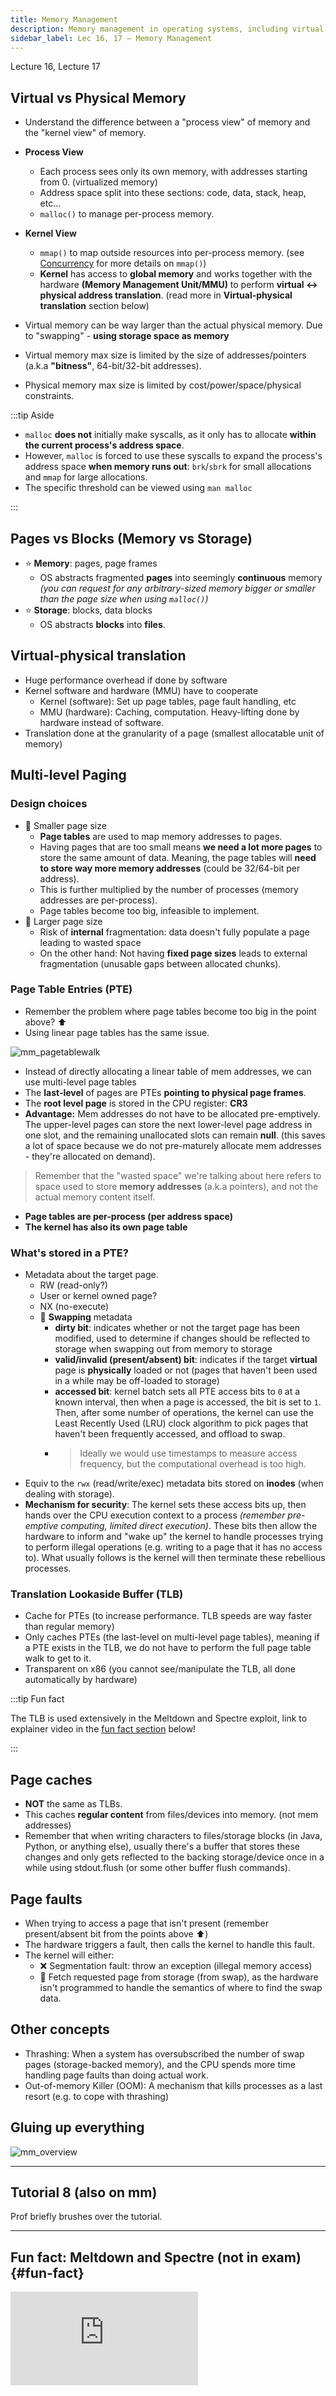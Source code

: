 ```yaml
---
title: Memory Management
description: Memory management in operating systems, including virtual vs physical memory, pages vs blocks, virtual-physical translation, multi-level paging, page table entries, translation lookaside buffer, page caches, page faults, thrashing, out-of-memory killer, and more.
sidebar_label: Lec 16, 17 – Memory Management
---
```


Lecture 16, Lecture 17

## Virtual vs Physical Memory

- Understand the difference between a "process view" of memory and the "kernel view" of memory.
- **Process View**
   - Each process sees only its own memory, with addresses starting from 0. (virtualized memory)
   - Address space split into these sections: code, data, stack, heap, etc...
   - `malloc()` to manage per-process memory.
- **Kernel View**
   - `mmap()` to map outside resources into per-process memory. (see [Concurrency](../03-concurrency/index.md#mmap) for more details on `mmap()`)
   - **Kernel** has access to **global memory** and works together with the hardware **(Memory Management Unit/MMU)** to perform **virtual ↔ physical address translation**. (read more in **Virtual-physical translation** section below)
 
- Virtual memory can be way larger than the actual physical memory. Due to "swapping" - **using storage space as memory**
- Virtual memory max size is limited by the size of addresses/pointers (a.k.a **"bitness"**, 64-bit/32-bit addresses).
- Physical memory max size is limited by cost/power/space/physical constraints.

:::tip Aside

- `malloc`  **does not** initially make syscalls, as it only has to allocate **within the current process's address space**.
- However, `malloc` is forced to use these syscalls to expand the process's address space **when memory runs out**: `brk`/`sbrk` for small allocations and `mmap` for large allocations.
- The specific threshold can be viewed using `man malloc`

:::

## Pages vs Blocks (Memory vs Storage)

- ⭐️ **Memory**: pages, page frames
   - OS abstracts fragmented **pages** into seemingly **continuous** memory _(you can request for any arbitrary-sized memory bigger or smaller than the page size when using `malloc()`)_
- ⭐️ **Storage**: blocks, data blocks
   - OS abstracts **blocks** into **files**.
 
## Virtual-physical translation

- Huge performance overhead if done by software
- Kernel software and hardware (MMU) have to cooperate
   - Kernel (software): Set up page tables, page fault handling, etc
   - MMU (hardware): Caching, computation. Heavy-lifting done by hardware instead of software.
- Translation done at the granularity of a page (smallest allocatable unit of memory)

## Multi-level Paging

### Design choices
- 🔽 Smaller page size
   - **Page tables** are used to map memory addresses to pages.
   - Having pages that are too small means **we need a lot more pages** to store the same amount of data. Meaning, the page tables will **need to store way more memory addresses** (could be 32/64-bit per address).
   - This is further multiplied by the number of processes (memory addresses are per-process).
   - Page tables become too big, infeasible to implement.
- 🔼 Larger page size
   - Risk of **internal** fragmentation: data doesn't fully populate a page leading to wasted space
   - On the other hand: Not having **fixed page sizes** leads to external fragmentation (unusable gaps between allocated chunks).

### Page Table Entries (PTE)

- Remember the problem where page tables become too big in the point above? ⬆️
- Using linear page tables has the same issue.

![mm_pagetablewalk](pagetablewalk.png)

- Instead of directly allocating a linear table of mem addresses, we can use multi-level page tables
- The **last-level** of pages are PTEs **pointing to physical page frames**.
- The **root level page** is stored in the CPU register: **CR3**
- **Advantage:** Mem addresses do not have to be allocated pre-emptively. The upper-level pages can store the next lower-level page address in one slot, and the remaining unallocated slots can remain **null**. (this saves a lot of space because we do not pre-maturely allocate mem addresses - they're allocated on demand).

> Remember that the "wasted space" we're talking about here refers to space used to store **memory addresses** (a.k.a pointers), and not the actual memory content itself.

- **Page tables are per-process (per address space)**
- **The kernel has also its own page table**

### What's stored in a PTE?

- Metadata about the target page.
   - RW (read-only?)
   - User or kernel owned page?
   - NX (no-execute)
   - 💾 **Swapping** metadata
      - **dirty bit**: indicates whether or not the target page has been modified, used to determine if changes should be reflected to storage when swapping out from memory to storage
      - **valid/invalid (present/absent) bit**: indicates if the target **virtual** page is **physically** loaded or not (pages that haven't been used in a while may be off-loaded to storage)
      - **accessed bit**: kernel batch sets all PTE access bits to `0` at a known interval, then when a page is accessed, the bit is set to `1`. Then, after some number of operations, the kernel can use the Least Recently Used (LRU) clock algorithm to pick pages that haven't been frequently accessed, and offload to swap.
      - > Ideally we would use timestamps to measure access frequency, but the computational overhead is too high.
- Equiv to the `rwx` (read/write/exec) metadata bits stored on **inodes** (when dealing with storage).
- **Mechanism for security**: The kernel sets these access bits up, then hands over the CPU execution context to a process _(remember pre-emptive computing, limited direct execution)_. These bits then allow the hardware to inform and "wake up" the kernel to handle processes trying to perform illegal operations (e.g. writing to a page that it has no access to). What usually follows is the kernel will then terminate these rebellious processes.

### Translation Lookaside Buffer (TLB)

- Cache for PTEs (to increase performance. TLB speeds are way faster than regular memory)
- Only caches PTEs (the last-level on multi-level page tables), meaning if a PTE exists in the TLB, we do not have to perform the full page table walk to get to it.
- Transparent on x86 (you cannot see/manipulate the TLB, all done automatically by hardware)

:::tip Fun fact

The TLB is used extensively in the Meltdown and Spectre exploit, link to explainer video in the [fun fact section](#fun-fact) below!

:::

## Page caches

- **NOT** the same as TLBs.
- This caches **regular content** from files/devices into memory. (not mem addresses)
- Remember that when writing characters to files/storage blocks (in Java, Python, or anything else), usually there's a buffer that stores these changes and only gets reflected to the backing storage/device once in a while using stdout.flush (or some other buffer flush commands).

## Page faults

- When trying to access a page that isn't present (remember present/absent bit from the points above ⬆️)
- The hardware triggers a fault, then calls the kernel to handle this fault.
- The kernel will either:
   - ❌ Segmentation fault: throw an exception (illegal memory access)
   - 💾 Fetch requested page from storage (from swap), as the hardware isn't programmed to handle the semantics of where to find the swap data.
 
## Other concepts

- Thrashing: When a system has oversubscribed the number of swap pages (storage-backed memory), and the CPU spends more time handling page faults than doing actual work.
- Out-of-memory Killer (OOM): A mechanism that kills processes as a last resort (e.g. to cope with thrashing)

## Gluing up everything

![mm_overview](overview.png)

---

## Tutorial 8 (also on mm)

Prof briefly brushes over the tutorial.

---

## Fun fact: Meltdown and Spectre (not in exam) {#fun-fact}

<iframe
  width={560}
  height={315}
  src="https://www.youtube.com/embed/YRohz9VO1YY?si=_R7ffL8N6_GzaTrF"
  title="YouTube video player"
  frameBorder={0}
  allow="accelerometer; autoplay; clipboard-write; encrypted-media; gyroscope; picture-in-picture; web-share"
  referrerPolicy="strict-origin-when-cross-origin"
  allowFullScreen
/>

TLB (Translation Lookaside Buffer) and PTE (Page Table Entry) are indeed involved in the infamous Meltdown exploit.

Meltdown is a hardware vulnerability that exploits out-of-order execution and speculative execution mechanisms present in modern CPUs. It allows an attacker to read arbitrary kernel memory locations, including sensitive data, from unprivileged user-space processes.

Here's how TLB and PTE are involved:

1. **Virtual Memory**: Modern operating systems use virtual memory to isolate processes from each other and from the kernel. Each process has its own virtual address space, which is mapped to physical memory using page tables.

2. **TLB**: The TLB is a hardware cache that stores recently accessed virtual-to-physical address translations. It speeds up memory access by providing fast lookups for translations without needing to consult the page table.

3. **Out-of-Order Execution**: CPUs use out-of-order execution to improve performance by executing instructions ahead of time, even if the outcome of those instructions is uncertain.

4. **Speculative Execution**: CPUs also use speculative execution to predict the outcome of branches and execute instructions speculatively before the branch outcome is known.

5. **Meltdown Exploit**: The Meltdown exploit leverages the combination of out-of-order execution and speculative execution to access kernel memory from user-space processes.

   - The attacker's process triggers a speculative read of kernel memory by attempting to access a kernel memory address from userspace.

   - Even though the access should be denied due to memory protection mechanisms, the CPU speculatively fetches the data and loads it into a register.

   - The CPU also speculatively updates the TLB with the virtual-to-physical address translation, based on the speculative read.

   - If the speculative read results in an exception (e.g., due to access violation), the CPU discards the results of the speculative execution. However, the TLB may still contain the virtual-to-physical address translation for the kernel memory accessed speculatively.

   - By measuring the **timing** of subsequent memory accesses, the attacker can infer the contents of the kernel memory indirectly, even though the speculative read should have been denied.

In summary, while TLB and PTE themselves are not vulnerabilities, they play a crucial role in the operation of CPUs and are exploited by attacks like Meltdown to gain unauthorized access to sensitive data. Meltdown exploits the speculative nature of modern CPUs and the interaction between TLB, PTE, and speculative execution to leak kernel memory contents to unprivileged user-space processes.

